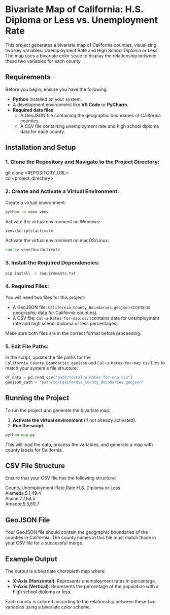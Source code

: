 # Bivariate Map of California: H.S. Diploma or Less vs. Unemployment Rate

This project generates a bivariate map of California counties, visualizing two key variables: Unemployment Rate and High School Diploma or Less. The map uses a bivariate color scale to display the relationship between these two variables for each county.

## Requirements

Before you begin, ensure you have the following:

- **Python** installed on your system.
- A development environment like **VS Code** or **PyCharm**.
- **Required data files**: 
  - A GeoJSON file containing the geographic boundaries of California counties.
  - A CSV file containing unemployment rate and high school diploma data for each county.

## Installation and Setup

### 1. Clone the Repository and Navigate to the Project Directory:
git clone <REPOSITORY_URL>  
cd <project_directory>

### 2. Create and Activate a Virtual Environment:

Create a virtual environment: 
```bash
python -m venv venv
```

Activate the virtual environment on Windows:
```bash   
venv\Scripts\activate
```  

Activate the virtual environment on macOS/Linux:
```bash  
source venv/bin/activate
```  

### 3. Install the Required Dependencies:

```bash
pip install -r requirements.txt
```

### 4. Required Files:
You will need two files for this project:

- A GeoJSON file: `California_County_Boundaries.geojson` (contains geographic data for California counties).
- A CSV file: `Cal-u-Rates-for-map.csv` (contains data for unemployment rate and high school diploma or less percentages).

Make sure both files are in the correct format before proceeding.

### 5. Edit File Paths:

In the script, update the file paths for the `California_County_Boundaries.geojson` and `Cal-u-Rates-for-map.csv` files to match your system's file structure:

```python
df_data = pd.read_csv("path/to/Cal-u-Rates-for-map.csv")  
geojson_path = "path/to/California_County_Boundaries.geojson"
```

## Running the Project

To run the project and generate the bivariate map:

1. **Activate the virtual environment** (if not already activated).
2. **Run the script**:

```python
python map.py
```

This will load the data, process the variables, and generate a map with county labels for California.

## CSV File Structure

Ensure that your CSV file has the following structure:

County,Unemployment-Rate,Rate H.S. Diploma or Less  
Alameda,5.1,49.4  
Alpine,7.7,64.5  
Amador,5.5,69.7

## GeoJSON File

Your GeoJSON file should contain the geographic boundaries of the counties in California. The county names in this file must match those in your CSV file for a successful merge.

## Example Output

The output is a bivariate choropleth map where:

- **X-Axis (Horizontal)**: Represents unemployment rates in percentage.
- **Y-Axis (Vertical)**: Represents the percentage of the population with a high school diploma or less.

Each county is colored according to the relationship between these two variables using a bivariate color scheme.
